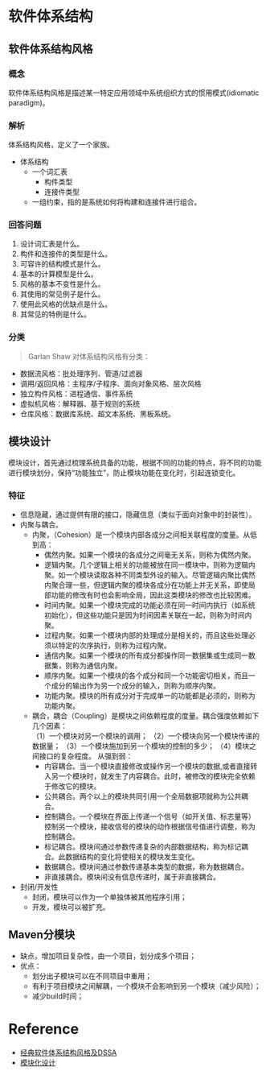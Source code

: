 
# 软件体系结构
## 软件体系结构风格
### 概念
软件体系结构风格是描述某一特定应用领域中系统组织方式的惯用模式(idiomatic paradigm)。

### 解析
体系结构风格，定义了一个家族。<br>
- 体系结构
    - 一个词汇表
        - 构件类型
        - 连接件类型
    - 一组约束，指的是系统如何将构建和连接件进行组合。

### 回答问题
1. 设计词汇表是什么。
2. 构件和连接件的类型是什么。
3. 可容许的结构模式是什么。
4. 基本的计算模型是什么。
5. 风格的基本不变性是什么。
6. 其使用的常见例子是什么。
7. 使用此风格的优缺点是什么。
8. 其常见的特例是什么。

### 分类
> Garlan Shaw 对体系结构风格有分类：
- 数据流风格：批处理序列、管道/过滤器
- 调用/返回风格：主程序/子程序、面向对象风格、层次风格
- 独立构件风格：进程通信、事件系统
- 虚拟机风格：解释器、基于规则的系统
- 仓库风格：数据库系统、超文本系统、黑板系统。 

## 模块设计
模块设计，首先通过梳理系统具备的功能，根据不同的功能的特点，将不同的功能进行模块划分，保持“功能独立”，防止模块功能在变化时，引起连锁变化。

### 特征
- 信息隐藏，通过提供有限的接口，隐藏信息（类似于面向对象中的封装性）。
- 内聚与耦合。
    - 内聚，（Cohesion）是一个模块内部各成分之间相关联程度的度量。从低到高：
        - 偶然内聚。如果一个模块的各成分之间毫无关系，则称为偶然内聚。 
        - 逻辑内聚。几个逻辑上相关的功能被放在同一模块中，则称为逻辑内聚。如一个模块读取各种不同类型外设的输入。尽管逻辑内聚比偶然内聚合理一些，但逻辑内聚的模块各成分在功能上并无关系，即使局部功能的修改有时也会影响全局，因此这类模块的修改也比较困难。 
        - 时间内聚。如果一个模块完成的功能必须在同一时间内执行（如系统初始化），但这些功能只是因为时间因素关联在一起，则称为时间内聚。 
        - 过程内聚。如果一个模块内部的处理成分是相关的，而且这些处理必须以特定的次序执行，则称为过程内聚。 
        - 通信内聚。如果一个模块的所有成分都操作同一数据集或生成同一数据集，则称为通信内聚。 
        - 顺序内聚。如果一个模块的各个成分和同一个功能密切相关，而且一个成分的输出作为另一个成分的输入，则称为顺序内聚。 
        - 功能内聚。模块的所有成分对于完成单一的功能都是必须的，则称为功能内聚。 
    - 耦合，耦合（Coupling）是模块之间依赖程度的度量。耦合强度依赖如下几个因素：                                
    （1）一个模块对另一个模块的调用；
    （2）一个模块向另一个模块传递的数据量；
    （3）一个模块施加到另一个模块的控制的多少；
    （4）模块之间接口的复杂程度。 
    从强到弱：
        - 内容耦合。当一个模块直接修改或操作另一个模块的数据,或者直接转入另一个模块时，就发生了内容耦合。此时，被修改的模块完全依赖于修改它的模块。 
        - 公共耦合。两个以上的模块共同引用一个全局数据项就称为公共耦合。 
        - 控制耦合。一个模块在界面上传递一个信号（如开关值、标志量等）控制另一个模块，接收信号的模块的动作根据信号值进行调整，称为控制耦合。 
        - 标记耦合。模块间通过参数传递复杂的内部数据结构，称为标记耦合。此数据结构的变化将使相关的模块发生变化。 
        - 数据耦合。模块间通过参数传递基本类型的数据，称为数据耦合。 
        - 非直接耦合。模块间没有信息传递时，属于非直接耦合。 
- 封闭/开发性
    - 封闭，模块可以作为一个单独体被其他程序引用；
    - 开发，模块可以被扩充。

## Maven分模块
- 缺点，增加项目复杂性，由一个项目，划分成多个项目；
- 优点：
    - 划分出子模块可以在不同项目中重用；
    - 有利于项目模块之间解耦，一个模块不会影响到另一个模块（减少风险）；
    - 减少build时间；


# Reference 
- [经典软件体系结构风格及DSSA](http://blog.csdn.net/yethyeth/article/details/600520)
- [模块化设计](http://blog.csdn.net/hrdzkj/article/details/8725940)